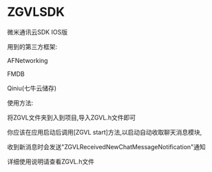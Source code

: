 # ZGVLSDK
微米通讯云SDK IOS版

用到的第三方框架:

AFNetworking

FMDB

Qiniu(七牛云储存)

使用方法:

将ZGVL文件夹到入到项目,导入ZGVL.h文件即可

你应该在应用启动后调用[ZGVL start]方法,以启动自动收取聊天消息模块,

收到新消息时会发送"ZGVLReceivedNewChatMessageNotification"通知

详细使用说明请查看ZGVL.h文件
